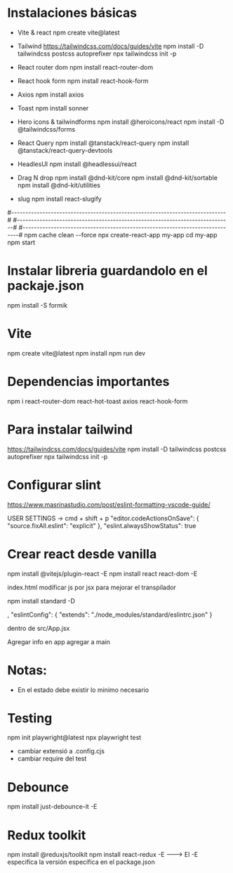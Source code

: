 # Instalaciones básicas

- Vite & react
  npm create vite@latest

- Tailwind
  https://tailwindcss.com/docs/guides/vite
  npm install -D tailwindcss postcss autoprefixer
  npx tailwindcss init -p

- React router dom
  npm install react-router-dom

- React hook form
  npm install react-hook-form

- Axios
  npm install axios

- Toast
  npm install sonner

- Hero icons & tailwindforms
  npm install @heroicons/react
  npm install -D @tailwindcss/forms

- React Query
  npm install @tanstack/react-query
  npm install @tanstack/react-query-devtools

- HeadlesUI
  npm install @headlessui/react

- Drag N drop
  npm install @dnd-kit/core
  npm install @dnd-kit/sortable
  npm install @dnd-kit/utilities

- slug
  npm install react-slugify

#----------------------------------------------------------------------------#
#----------------------------------------------------------------------------#
#----------------------------------------------------------------------------#
npm cache clean --force
npx create-react-app my-app
cd my-app
npm start

# Instalar libreria guardandolo en el packaje.json

npm install -S formik

# Vite

npm create vite@latest
npm install
npm run dev

# Dependencias importantes

npm i react-router-dom react-hot-toast axios react-hook-form

# Para instalar tailwind

https://tailwindcss.com/docs/guides/vite
npm install -D tailwindcss postcss autoprefixer
npx tailwindcss init -p

# Configurar slint

https://www.masrinastudio.com/post/eslint-formatting-vscode-guide/

USER SETTINGS -> cmd + shift + p
"editor.codeActionsOnSave": {
"source.fixAll.eslint": "explicit"
},
"eslint.alwaysShowStatus": true

# Crear react desde vanilla

npm install @vitejs/plugin-react -E
npm install react react-dom -E

<!-- * crear vite.config.js -->

index.html
modificar js por jsx para mejorar el transpilador

<!-- * intalar standard JS  -->

npm install standard -D

<!-- * agregar el linter en packaje.json:  -->

,
"eslintConfig": {
"extends": "./node_modules/standard/eslintrc.json"
}

<!-- * Crear carpeta src -->

dentro de src/App.jsx

<!-- * Agregar app a main -->

Agregar info en app
agregar a main

# Notas:

- En el estado debe existir lo minimo necesario

# Testing

npm init playwright@latest
npx playwright test

- cambiar extensió a .config.cjs
- cambiar require del test

# Debounce

npm install just-debounce-it -E

# Redux toolkit

npm install @reduxjs/toolkit
npm install react-redux -E ---> El -E especifica la versión específica en el package.json
